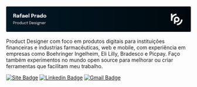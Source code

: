[![Header](.github/github-readme.svg)](https://rprado.design)

Product Designer com foco em produtos digitais para instituições financeiras e industrias farmacêuticas, web e mobile, com experiência em empresas como Boehringer Ingelheim, Eli Lilly, Bradesco e Picpay. Faço também experimentos no mundo open source para melhorar ou criar ferramentas que facilitam meu trabalho.

[![Site Badge](https://img.shields.io/badge/-Portfólio-00080D?style=flat-square&labelColor=021826&logo=webflow&logoColor=white&link=https://rprado.design)](https://rprado.design)
[![Linkedin Badge](https://img.shields.io/badge/-Rafael%20Prado-00080D?style=flat-square&labelColor=021826&logo=Linkedin&logoColor=white&link=https://www.linkedin.com/in/rpradosilva/)](https://www.linkedin.com/in/rpradosilva/)
[![Gmail Badge](https://img.shields.io/badge/-contato@rprado.design-00080D?style=flat-square&labelColor=021826&logo=gmail&logoColor=white&link=mailto:contato@rprado.design)](mailto:contato@rprado.design)
